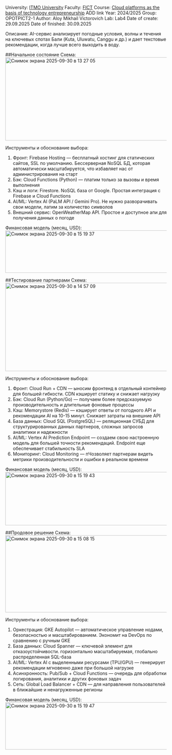 University: [ITMO University](https://itmo.ru/ru/)
Faculty: [FICT](https://fict.itmo.ru)
Course: [Cloud platforms as the basis of technology entrepreneurship](https://) ADD link
Year: 2024/2025
Group: OPOTPICT2-1
Author: Aloy Mikhail Victorovich
Lab: Lab4
Date of create: 29.09.2025
Date of finished: 30.09.2025

Описание: AI-сервис анализирует погодные условия, волны и течения на ключевых спотах Бали (Kuta, Uluwatu, Canggu и др.) и дает текстовые рекомендации, когда лучше всего выходить в воду.

##Начальное состояние
Схема:
<img width="893" height="259" alt="Снимок экрана 2025-09-30 в 13 27 05" src="https://github.com/user-attachments/assets/0cb56a5a-c9eb-411a-b5b1-80650e1f2a27" />

Инструменты и обоснование выбора:
1. Фронт: Firebase Hosting — бесплатный хостинг для статических сайтов, SSL по умолчанию. Бессерверная NoSQL БД, которая автоматически масштабируется, что избавляет нас от администрирования на старт
2. Бэк: Cloud Functions (Python) — платим только за вызовы и время выполнения
3. Кэш и логи: Firestore. NoSQL база от Google. Простая интеграция с Firebase и Cloud Functions
4. AI/ML: Vertex AI (PaLM API / Gemini Pro). Не нужно разворачивать свои модели, латим за количество символов
5. Внешний сервис: OpenWeatherMap API. Простое и доступное апи для получения данных о погоде

Финансовая модель (месяц, USD):
<img width="588" height="132" alt="Снимок экрана 2025-09-30 в 15 19 37" src="https://github.com/user-attachments/assets/170c35fd-ef20-4e55-ac06-764bb3b51769" />

##Тестирование партнерами
Схема:
<img width="799" height="275" alt="Снимок экрана 2025-09-30 в 14 57 09" src="https://github.com/user-attachments/assets/9aba3641-6190-440f-9513-b82fd23160e3" />

Инструменты и обоснование выбора:
1. Фронт: Cloud Run + CDN — ыносим фронтенд в отдельный контейнер для большей гибкости. CDN кэширует статику и снижает нагрузку
2. Бэк: Cloud Run (Python/Go) — получаем более предсказуемую производительность и длительные фоновые процессы
3. Кэш: Memorystore (Redis) — кэширует ответы от погодного API и рекомендации AI на 10-15 минут. Снижает затраты на внешние API
4. База данных: Cloud SQL (PostgreSQL) — реляционная СУБД для структурированных данных партнеров, сложных запросов аналитики и надежности
5. AI/ML: Vertex AI Prediction Endpoint — создаем свою настроенную модель для большей точности рекомендаций. Endpoint еще обеспечивает стабильность SLA
6. Мониторинг: Cloud Monitoring — пЧозволяет партнерам видеть метрики производительности и ошибки в реальном времени

Финансовая модель (месяц, USD):
<img width="574" height="166" alt="Снимок экрана 2025-09-30 в 15 19 43" src="https://github.com/user-attachments/assets/0b8e8457-b04c-4ead-8e8b-4210976e4ddd" />

##Продовое решение
Схема:
<img width="885" height="240" alt="Снимок экрана 2025-09-30 в 15 08 15" src="https://github.com/user-attachments/assets/a005c594-582a-4dd9-aff8-e6bb0d86a0f7" />

Инструменты и обоснование выбора:
1. Оркестрация: GKE Autopilot — автоматическое управление нодами, безопасностью и масштабированием. Экономит на DevOps по сравнению с ручным GKE
2. База данных: Cloud Spanner — ключевой элемент для отказоустойчивости. горизонтально масштабируемая, глобально распределенная SQL-база
3. AI/ML: Vertex AI с выделенными ресурсами (TPU/GPU) — генерирует рекомендации мгновенно даже при большой нагрузке
4. Асинхронность: Pub/Sub + Cloud Functions — очередь для обработки логирования, аналитики и других фоновых задач
5. Сеть: Global Load Balancer + CDN — для направления пользователей в ближайшие и ненагруженные регионы

Финансовая модель (месяц, USD):
<img width="579" height="147" alt="Снимок экрана 2025-09-30 в 15 19 47" src="https://github.com/user-attachments/assets/8c2014b2-fffe-49ba-a044-81eda6c5fab7" />
